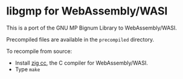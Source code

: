 # libgmp for WebAssembly/WASI

This is a port of the GNU MP Bignum Library to WebAssembly/WASI.

Precompiled files are available in the `precompiled` directory.

To recompile from source:

- Install [zig cc](https://ziglang.org), the C compiler for WebAssembly/WASI.
- Type `make`
